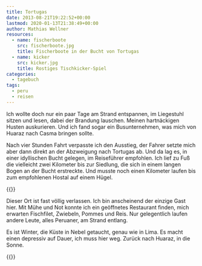 ```yaml
---
title: Tortugas
date: 2013-08-21T19:22:52+00:00
lastmod: 2020-01-13T21:38:49+00:00
author: Mathias Wellner
resources:
  - name: fischerboote
    src: fischerboote.jpg
    title: Fischerboote in der Bucht von Tortugas
  - name: kicker
    src: kicker.jpg
    title: Rostiges Tischkicker-Spiel
categories:
  - tagebuch
tags:
  - peru
  - reisen
---
```

Ich wollte doch nur ein paar Tage am Strand entspannen, im Liegestuhl sitzen und lesen, dabei der Brandung lauschen. Meinen hartnäckigen Husten auskurieren. Und ich fand sogar ein Busunternehmen, was mich von Huaraz nach Casma bringen sollte. 
<!--more-->

Nach vier Stunden Fahrt verpasste ich den Ausstieg, der Fahrer setzte mich aber dann direkt an der Abzweigung nach Tortugas ab. Und da lag es, in einer idyllischen Bucht gelegen, im Reiseführer empfohlen. Ich lief zu Fuß die vielleicht zwei Kilometer bis zur Siedlung, die sich in einem langen Bogen an der Bucht erstreckte. Und musste noch einen Kilometer laufen bis zum empfohlenen Hostal auf einem Hügel.

{{<responsive-image name="fischerboote">}}
  
Dieser Ort ist fast völlig verlassen. Ich bin anscheinend der einzige Gast hier. Mit Mühe und Not konnte ich ein geöffnetes Restaurant finden, mich erwarten Fischfilet, Zwiebeln, Pommes und Reis. Nur gelegentlich laufen andere Leute, alles Peruaner, am Strand entlang. 

Es ist Winter, die Küste in Nebel getaucht, genau wie in Lima. Es macht einen depressiv auf Dauer, ich muss hier weg. Zurück nach Huaraz, in die Sonne.

{{<responsive-image name="kicker">}}